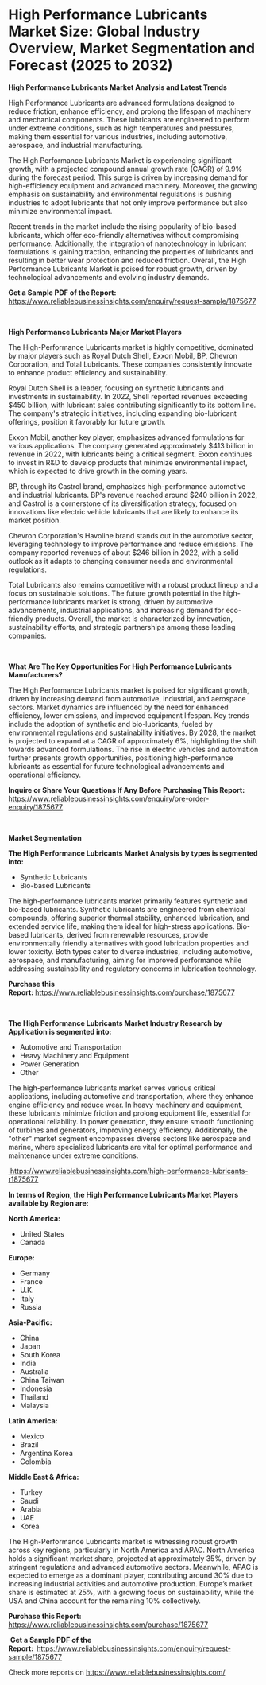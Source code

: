 <p><h1>High Performance Lubricants Market Size: Global Industry Overview, Market Segmentation and Forecast (2025 to 2032)</h1></p><p><strong>High Performance Lubricants Market Analysis and Latest Trends</strong></p>
<p><p>High Performance Lubricants are advanced formulations designed to reduce friction, enhance efficiency, and prolong the lifespan of machinery and mechanical components. These lubricants are engineered to perform under extreme conditions, such as high temperatures and pressures, making them essential for various industries, including automotive, aerospace, and industrial manufacturing.</p><p>The High Performance Lubricants Market is experiencing significant growth, with a projected compound annual growth rate (CAGR) of 9.9% during the forecast period. This surge is driven by increasing demand for high-efficiency equipment and advanced machinery. Moreover, the growing emphasis on sustainability and environmental regulations is pushing industries to adopt lubricants that not only improve performance but also minimize environmental impact.</p><p>Recent trends in the market include the rising popularity of bio-based lubricants, which offer eco-friendly alternatives without compromising performance. Additionally, the integration of nanotechnology in lubricant formulations is gaining traction, enhancing the properties of lubricants and resulting in better wear protection and reduced friction. Overall, the High Performance Lubricants Market is poised for robust growth, driven by technological advancements and evolving industry demands.</p></p>
<p><strong>Get a Sample PDF of the Report:&nbsp;</strong> <a href="https://www.reliablebusinessinsights.com/enquiry/request-sample/1875677?utm_campaign=2119&utm_medium=2&utm_source=Github&utm_content=ia&utm_term=30012025&utm_id=high-performance-lubricants">https://www.reliablebusinessinsights.com/enquiry/request-sample/1875677</a></p>
<p>&nbsp;</p>
<p><strong>High Performance Lubricants Major Market Players</strong></p>
<p><p>The High-Performance Lubricants market is highly competitive, dominated by major players such as Royal Dutch Shell, Exxon Mobil, BP, Chevron Corporation, and Total Lubricants. These companies consistently innovate to enhance product efficiency and sustainability.</p><p>Royal Dutch Shell is a leader, focusing on synthetic lubricants and investments in sustainability. In 2022, Shell reported revenues exceeding $450 billion, with lubricant sales contributing significantly to its bottom line. The company's strategic initiatives, including expanding bio-lubricant offerings, position it favorably for future growth.</p><p>Exxon Mobil, another key player, emphasizes advanced formulations for various applications. The company generated approximately $413 billion in revenue in 2022, with lubricants being a critical segment. Exxon continues to invest in R&D to develop products that minimize environmental impact, which is expected to drive growth in the coming years.</p><p>BP, through its Castrol brand, emphasizes high-performance automotive and industrial lubricants. BP's revenue reached around $240 billion in 2022, and Castrol is a cornerstone of its diversification strategy, focused on innovations like electric vehicle lubricants that are likely to enhance its market position.</p><p>Chevron Corporation's Havoline brand stands out in the automotive sector, leveraging technology to improve performance and reduce emissions. The company reported revenues of about $246 billion in 2022, with a solid outlook as it adapts to changing consumer needs and environmental regulations.</p><p>Total Lubricants also remains competitive with a robust product lineup and a focus on sustainable solutions. The future growth potential in the high-performance lubricants market is strong, driven by automotive advancements, industrial applications, and increasing demand for eco-friendly products. Overall, the market is characterized by innovation, sustainability efforts, and strategic partnerships among these leading companies.</p></p>
<p>&nbsp;</p>
<p><strong>What Are The Key Opportunities For High Performance Lubricants Manufacturers?</strong></p>
<p><p>The High Performance Lubricants market is poised for significant growth, driven by increasing demand from automotive, industrial, and aerospace sectors. Market dynamics are influenced by the need for enhanced efficiency, lower emissions, and improved equipment lifespan. Key trends include the adoption of synthetic and bio-lubricants, fueled by environmental regulations and sustainability initiatives. By 2028, the market is projected to expand at a CAGR of approximately 6%, highlighting the shift towards advanced formulations. The rise in electric vehicles and automation further presents growth opportunities, positioning high-performance lubricants as essential for future technological advancements and operational efficiency.</p></p>
<p><strong>Inquire or Share Your Questions If Any Before Purchasing This Report:</strong> <a href="https://www.reliablebusinessinsights.com/enquiry/pre-order-enquiry/1875677?utm_campaign=2119&utm_medium=2&utm_source=Github&utm_content=ia&utm_term=30012025&utm_id=high-performance-lubricants">https://www.reliablebusinessinsights.com/enquiry/pre-order-enquiry/1875677</a></p>
<p>&nbsp;</p>
<p><strong>Market Segmentation</strong></p>
<p><strong>The High Performance Lubricants Market Analysis by types is segmented into:</strong></p>
<p><ul><li>Synthetic Lubricants</li><li>Bio-based Lubricants</li></ul></p>
<p><p>The high-performance lubricants market primarily features synthetic and bio-based lubricants. Synthetic lubricants are engineered from chemical compounds, offering superior thermal stability, enhanced lubrication, and extended service life, making them ideal for high-stress applications. Bio-based lubricants, derived from renewable resources, provide environmentally friendly alternatives with good lubrication properties and lower toxicity. Both types cater to diverse industries, including automotive, aerospace, and manufacturing, aiming for improved performance while addressing sustainability and regulatory concerns in lubrication technology.</p></p>
<p><strong>Purchase this Report:&nbsp;</strong><a href="https://www.reliablebusinessinsights.com/purchase/1875677?utm_campaign=2119&utm_medium=2&utm_source=Github&utm_content=ia&utm_term=30012025&utm_id=high-performance-lubricants">https://www.reliablebusinessinsights.com/purchase/1875677</a></p>
<p>&nbsp;</p>
<p><strong>The High Performance Lubricants Market Industry Research by Application is segmented into:</strong></p>
<p><ul><li>Automotive and Transportation</li><li>Heavy Machinery and Equipment</li><li>Power Generation</li><li>Other</li></ul></p>
<p><p>The high-performance lubricants market serves various critical applications, including automotive and transportation, where they enhance engine efficiency and reduce wear. In heavy machinery and equipment, these lubricants minimize friction and prolong equipment life, essential for operational reliability. In power generation, they ensure smooth functioning of turbines and generators, improving energy efficiency. Additionally, the "other" market segment encompasses diverse sectors like aerospace and marine, where specialized lubricants are vital for optimal performance and maintenance under extreme conditions.</p></p>
<p><a href="https://www.reliablebusinessinsights.com/high-performance-lubricants-r1875677?utm_campaign=2119&utm_medium=2&utm_source=Github&utm_content=ia&utm_term=30012025&utm_id=high-performance-lubricants">&nbsp;https://www.reliablebusinessinsights.com/high-performance-lubricants-r1875677</a></p>
<p><strong>In terms of Region, the High Performance Lubricants Market Players available by Region are:</strong></p>
<p>
    <p> <strong> North America: </strong>
        <ul>
            <li>United States</li>
            <li>Canada</li>
        </ul>
        </p> 
    <p> <strong> Europe: </strong>
        <ul>
            <li>Germany</li>
            <li>France</li>
            <li>U.K.</li>
            <li>Italy</li>
            <li>Russia</li>
        </ul>
        </p> 
    <p> <strong> Asia-Pacific: </strong>
        <ul>
            <li>China</li>
            <li>Japan</li>
            <li>South Korea</li>
            <li>India</li>
            <li>Australia</li>
            <li>China Taiwan</li>
            <li>Indonesia</li>
            <li>Thailand</li>
            <li>Malaysia</li>
        </ul>
        </p> 
    <p> <strong> Latin America: </strong>
        <ul>
            <li>Mexico</li>
            <li>Brazil</li>
            <li>Argentina Korea</li>
            <li>Colombia</li>
        </ul>
        </p> 
    <p> <strong> Middle East & Africa: </strong>
        <ul>
            <li>Turkey</li>
            <li>Saudi</li>
            <li>Arabia</li>
            <li>UAE</li>
            <li>Korea</li>
        </ul>
    </p>
    </p>
<p><p>The High-Performance Lubricants market is witnessing robust growth across key regions, particularly in North America and APAC. North America holds a significant market share, projected at approximately 35%, driven by stringent regulations and advanced automotive sectors. Meanwhile, APAC is expected to emerge as a dominant player, contributing around 30% due to increasing industrial activities and automotive production. Europe’s market share is estimated at 25%, with a growing focus on sustainability, while the USA and China account for the remaining 10% collectively.</p></p>
<p><strong>Purchase this Report: </strong><a href="https://www.reliablebusinessinsights.com/purchase/1875677?utm_campaign=2119&utm_medium=2&utm_source=Github&utm_content=ia&utm_term=30012025&utm_id=high-performance-lubricants">https://www.reliablebusinessinsights.com/purchase/1875677</a></p>
<p>&nbsp;<strong>Get a Sample PDF of the Report:&nbsp;&nbsp;</strong><a href="https://www.reliablebusinessinsights.com/enquiry/request-sample/1875677?utm_campaign=2119&utm_medium=2&utm_source=Github&utm_content=ia&utm_term=30012025&utm_id=high-performance-lubricants">https://www.reliablebusinessinsights.com/enquiry/request-sample/1875677</a></p>
<p><strong></strong></p>
<p>Check more reports on <a href="https://www.reliablebusinessinsights.com/?utm_campaign=2119&utm_medium=2&utm_source=Github&utm_content=ia&utm_term=30012025&utm_id=high-performance-lubricants">https://www.reliablebusinessinsights.com/</a></p>